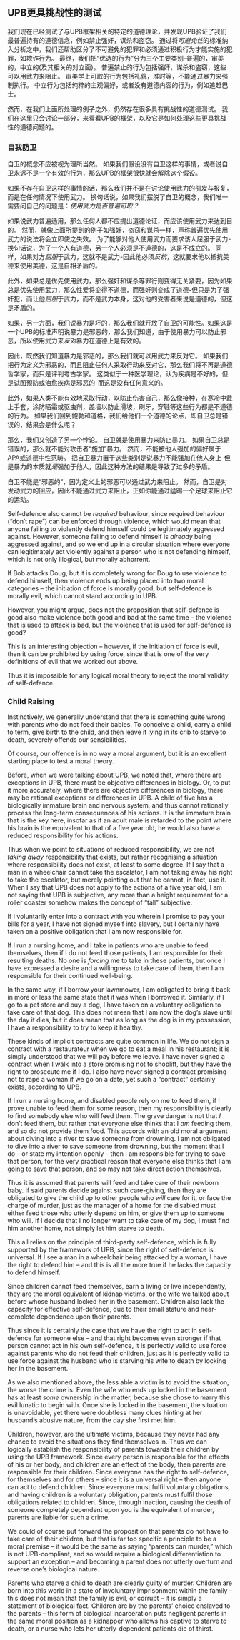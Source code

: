 ## UPB更具挑战性的测试

我们现在已经测试了与UPB框架相关的特定的道德理论，并发现UPB验证了我们最普遍持有的道德信念，例如禁止强奸，谋杀和盗窃。 通过将*可避免性*的标准纳入分析之中，我们还帮助区分了不可避免的犯罪和必须通过积极行为才能实施的犯罪，如欺诈行为。 最终，我们把“优选的行为”分为三个主要类别-普遍的，审美的，中立的(及其相关的对立面)。 普遍禁止的行为包括强奸，谋杀和盗窃，这些可以用武力来阻止。 审美学上可取的行为包括礼貌，准时等，不能通过暴力来强制执行。 中立行为包括纯粹的主观偏好，或者没有道德内容的行为，例如追赶巴士。

然而，在我们上面所处理的例子之外，仍然存在很多具有挑战性的道德测试。 我们在这里只会讨论一部分，来看看UPB的框架，以及它是如何处理这些更具挑战性的道德问题的。

### 自我防卫

自卫的概念不应被视为理所当然。 如果我们假设没有自卫这样的事情，或者说自卫永远不是一个有效的行为，那么UPB的框架很快就会解除这个假设。

如果不存在自卫这样的事情的话，那么我们并不是在讨论使用武力的引发与报复，而是在任何情况下使用武力。 换句话说，如果我们摆脱了自卫的概念，我们唯一需要问自己的问题是：*使用武力是否普遍可取？*

如果说武力普遍适用，那么任何人都不应提出道德论证，而应该使用武力来达到目的。 然而，就像上面所提到的例子如强奸，盗窃和谋杀一样，声称普遍优先使用武力的说法将会立即使之失效。 为了能够对他人使用武力而要求该人屈服于武力-换句话说，为了一个人有道德，另一个人必须是不道德的，这是不成立的。 同样，如果对方*屈服*于武力，这就不是武力-因此他必须*反抗*，这就要求他以抵抗美德来使用美德，这是自相矛盾的。

此外，如果总是优先使用武力，那么强奸和谋杀等罪行则变得无关紧要，因为如果总是优先使用武力，那么性爱将变得不道德，而强奸则变成了道德-但只是为了强奸犯，而让他*屈服*于武力，而不是武力本身，这对他的受害者来说是道德的，但这是矛盾的。

如果，另一方面，我们说暴力是坏的，那么我们就开放了自卫的可能性。如果这是一个UPB的标准声明说暴力是邪恶的，那么我们知道，由于使用暴力可以防止邪恶，所以使用武力来*反对*暴力在道德上是有效的。

因此，既然我们知道暴力是邪恶的，那么我们就可以用武力来反对它。 如果我们把行为定义为邪恶的，而且阻止任何人采取行动来反对它，那么我们将不再是道德哲学家，而只是评判考古学家。 这类似于一种医学理论，认为疾病是不好的，但是试图预防或治愈疾病是邪恶的-而这是没有任何意义的。

此外，如果人类不能有效地采取行动，以防止伤害自己，那么像接种，在寒冷中戴上手套，涂防晒霜或驱虫剂，盖墙以防止滑坡，刷牙，穿鞋等这些行为都是不道德的行为。 如果我们回到鲍勃和道格，我们给他们一个道德的论点，即自卫总是错误的，结果会是什么呢？

那么，我们又创造了另一个悖论。 自卫就是使用暴力来防止暴力。 如果自卫总是错误的，那么就不能对攻击者“施加”暴力。 然而，不能被他人强加的偏好属于APA或道德中性范畴。 把自卫暴力置于这些类别是说暴力不能强加在他人身上-但是暴力的本质就*是*强加于他人，因此这种方法的结果是导致了过多的矛盾。

自卫不能是“邪恶的”，因为定义上的邪恶可以通过武力来阻止。 然而，自卫是对发动武力的回应，因此不能通过武力来阻止，正如你能通过猛踢一个足球来阻止它的运动。

Self-defence also cannot be *required* behaviour, since required behaviour (“don’t rape”) can be enforced through violence, which would mean that anyone failing to violently defend himself could be legitimately aggressed against. However, someone failing to defend himself is *already* being aggressed against, and so we end up in a circular situation where everyone can legitimately act violently against a person who is not defending himself, which is not only illogical, but morally abhorrent.

If Bob attacks Doug, but it is completely wrong for Doug to use violence to defend himself, then violence ends up being placed into two moral categories – the initiation of force is morally good, but self-defence is morally evil, which cannot stand according to UPB.

However, you might argue, does not the proposition that self-defence is good also make violence both good and bad at the same time – the violence that is used to attack is bad, but the violence that is used for self-defence is good?

This is an interesting objection – however, if the initiation of force is evil, then it can be prohibited by using force, since that is one of the very definitions of evil that we worked out above.

Thus it is impossible for any logical moral theory to reject the moral validity of self-defence.

### Child Raising

Instinctively, we generally understand that there is something quite wrong with parents who do not feed their babies. To conceive a child, carry a child to term, give birth to the child, and then leave it lying in its crib to starve to death, severely offends our sensibilities.

Of course, our offence is in no way a moral argument, but it is an excellent starting place to test a moral theory.

Before, when we were talking about UPB, we noted that, where there are exceptions in UPB, there must be objective differences in biology. Or, to put it more accurately, where there are objective differences in biology, there may be rational exceptions or differences in UPB. A child of five has a biologically immature brain and nervous system, and thus cannot rationally process the long-term consequences of his actions. It is the immature brain that is the key here, insofar as if an adult male is retarded to the point where his brain is the equivalent to that of a five year old, he would also have a reduced responsibility for his actions.

Thus when we point to situations of reduced responsibility, we are not *taking away* responsibility that exists, but rather recognising a situation where responsibility does not exist, at least to some degree. If I say that a man in a wheelchair cannot take the escalator, I am not taking away his right to take the escalator, but merely pointing out that he cannot, in fact, use it. When I say that UPB does not apply to the actions of a five year old, I am not saying that UPB is subjective, any more than a height requirement for a roller coaster somehow makes the concept of “tall” subjective.

If I voluntarily enter into a contract with you wherein I promise to pay your bills for a year, I have not signed myself into slavery, but I certainly have taken on a positive obligation that I am now responsible for.

If I run a nursing home, and I take in patients who are unable to feed themselves, then if I do not feed those patients, I am responsible for their resulting deaths. No one is *forcing* me to take in these patients, but once I have expressed a desire and a willingness to take care of them, then I am responsible for their continued well-being.

In the same way, if I borrow your lawnmower, I am obligated to bring it back in more or less the same state that it was when I borrowed it. Similarly, if I go to a pet store and buy a dog, I have taken on a voluntary obligation to take care of that dog. This does not mean that I am now the dog’s slave until the day it dies, but it does mean that as long as the dog is in my possession, I have a responsibility to try to keep it healthy.

These kinds of implicit contracts are quite common in life. We do not sign a contract with a restaurateur when we go to eat a meal in his restaurant; it is simply understood that we will pay before we leave. I have never signed a contract when I walk into a store promising not to shoplift, but they have the right to prosecute me if I do. I also have never signed a contract promising not to rape a woman if we go on a date, yet such a “contract” certainly exists, according to UPB.

If I run a nursing home, and disabled people rely on me to feed them, if I prove unable to feed them for some reason, then my responsibility is clearly to find somebody else who will feed them. The grave danger is not that *I* don’t feed them, but rather that everyone else thinks that I *am* feeding them, and so do not provide them food. This accords with an old moral argument about diving into a river to save someone from drowning. I am not obligated to dive into a river to save someone from drowning, but the moment that I do – or state my intention openly – then I am responsible for trying to save that person, for the very practical reason that everyone else thinks that I am going to save that person, and so may not take direct action themselves.

Thus it is assumed that parents will feed and take care of their newborn baby. If said parents decide against such care-giving, then they are obligated to give the child up to other people who *will* care for it, or face the charge of murder, just as the manager of a home for the disabled must either feed those who utterly depend on him, or give them up to someone who will. If I decide that I no longer want to take care of my dog, I must find him another home, not simply let him starve to death.

This all relies on the principle of third-party self-defence, which is fully supported by the framework of UPB, since the right of self-defence is universal. If I see a man in a wheelchair being attacked by a woman, I have the right to defend him – and this is all the more true if he lacks the capacity to defend himself.

Since children cannot feed themselves, earn a living or live independently, they are the moral equivalent of kidnap victims, or the wife we talked about before whose husband locked her in the basement. Children also lack the capacity for effective self-defence, due to their small stature and near-complete dependence upon their parents.

Thus since it is certainly the case that we have the right to act in self-defence for someone else – and that right becomes even stronger if that person cannot act in his own self-defence, it is perfectly valid to use force against parents who do not feed their children, just as it is perfectly valid to use force against the husband who is starving his wife to death by locking her in the basement.

As we also mentioned above, the less able a victim is to avoid the situation, the worse the crime is. Even the wife who ends up locked in the basement has at least *some* ownership in the matter, because she chose to marry this evil lunatic to begin with. Once she is locked in the basement, the situation is unavoidable, yet there were doubtless many clues hinting at her husband’s abusive nature, from the day she first met him.

Children, however, are the ultimate victims, because they never had any chance to avoid the situations they find themselves in. Thus we can logically establish the responsibility of parents towards their children by using the UPB framework. Since every person is responsible for the effects of his or her body, and children are an effect of the body, then parents are responsible for their children. Since everyone has the right to self-defence, for themselves and for others – since it is a universal right – then anyone can act to defend children. Since everyone must fulfil voluntary obligations, and having children is a voluntary obligation, parents must fulfil those obligations related to children. Since, through inaction, causing the death of someone completely dependent upon you is the equivalent of murder, parents are liable for such a crime.

We could of course put forward the proposition that parents do not have to take care of their children, but that is far too specific a principle to be a moral premise – it would be the same as saying “parents can murder,” which is not UPB-compliant, and so would require a biological differentiation to support an exception – and becoming a parent does not utterly overturn and reverse one’s biological nature.

Parents who starve a child to death are clearly guilty of murder. Children are born into this world in a state of involuntary imprisonment within the family – this does not mean that the family is evil, or corrupt – it is simply a statement of biological fact. Children are by the parents’ choice enslaved to the parents – this form of biological incarceration puts negligent parents in the same moral position as a kidnapper who allows his captive to starve to death, or a nurse who lets her utterly-dependent patients die of thirst.